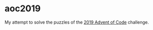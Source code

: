 # aoc2019

My attempt to solve the puzzles of the
[2019 Advent of Code](https://adventofcode.com/2019) challenge.
